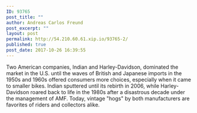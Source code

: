 ```yaml
---
ID: 93765
post_title: ""
author: Andreas Carlos Freund
post_excerpt: ""
layout: post
permalink: http://54.210.60.61.xip.io/93765-2/
published: true
post_date: 2017-10-26 16:39:55
---
```

Two American companies, Indian and Harley-Davidson, dominated the market in the U.S. until the waves of British and Japanese imports in the 1950s and 1960s offered consumers more choices, especially when it came to smaller bikes. Indian sputtered until its rebirth in 2006, while Harley-Davidson roared back to life in the 1980s after a disastrous decade under the management of AMF. Today, vintage "hogs" by both manufacturers are favorites of riders and collectors alike.